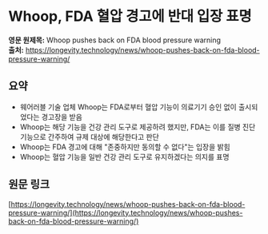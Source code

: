# Whoop, FDA 혈압 경고에 반대 입장 표명

**영문 원제목:** Whoop pushes back on FDA blood pressure warning  
**출처:** https://longevity.technology/news/whoop-pushes-back-on-fda-blood-pressure-warning/

## 요약
- 웨어러블 기술 업체 Whoop는 FDA로부터 혈압 기능이 의료기기 승인 없이 출시되었다는 경고장을 받음
- Whoop는 해당 기능을 건강 관리 도구로 제공하려 했지만, FDA는 이를 질병 진단 기능으로 간주하여 규제 대상에 해당한다고 판단
- Whoop는 FDA 경고에 대해 "존중하지만 동의할 수 없다"는 입장을 밝힘
- Whoop는 혈압 기능을 일반 건강 관리 도구로 유지하겠다는 의지를 표명

## 원문 링크
[https://longevity.technology/news/whoop-pushes-back-on-fda-blood-pressure-warning/](https://longevity.technology/news/whoop-pushes-back-on-fda-blood-pressure-warning/)
